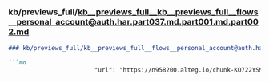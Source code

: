 ### kb/previews_full/kb__previews_full__kb__previews_full__flows__personal_account@auth.har.part037.md.part001.md.part002.md

```md
### kb/previews_full/kb__previews_full__flows__personal_account@auth.har.part037.md.part001.md (part 002)

```md
                        "url": "https://n958200.alteg.io/chunk-KO722YSM.js",
      
```

```

```
